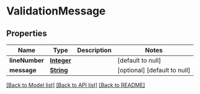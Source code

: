 # ValidationMessage
## Properties

Name | Type | Description | Notes
------------ | ------------- | ------------- | -------------
**lineNumber** | [**Integer**](integer.md) |  | [default to null]
**message** | [**String**](string.md) |  | [optional] [default to null]

[[Back to Model list]](../README.md#documentation-for-models) [[Back to API list]](../README.md#documentation-for-api-endpoints) [[Back to README]](../README.md)

